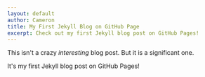 ```yaml
---
layout: default
author: Cameron
title: My First Jekyll Blog on GitHub Page
excerpt: Check out my first Jekyll blog post on GitHub Pages!
---
```


This isn't a crazy _interesting_ blog post. But it is a significant one. 

It's my first Jekyll blog post on GitHub Pages!
